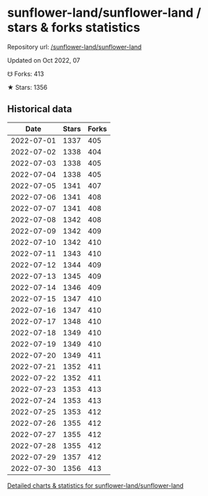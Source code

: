 # sunflower-land/sunflower-land / stars & forks statistics

Repository url: [/sunflower-land/sunflower-land](https://github.com/sunflower-land/sunflower-land)

Updated on Oct 2022, 07

☋ Forks: 413

★ Stars: 1356

## Historical data
| Date | Stars | Forks |
|------|-------|-------|
| 2022-07-01 | 1337 | 405 | 
| 2022-07-02 | 1338 | 404 | 
| 2022-07-03 | 1338 | 405 | 
| 2022-07-04 | 1338 | 405 | 
| 2022-07-05 | 1341 | 407 | 
| 2022-07-06 | 1341 | 408 | 
| 2022-07-07 | 1341 | 408 | 
| 2022-07-08 | 1342 | 408 | 
| 2022-07-09 | 1342 | 409 | 
| 2022-07-10 | 1342 | 410 | 
| 2022-07-11 | 1343 | 410 | 
| 2022-07-12 | 1344 | 409 | 
| 2022-07-13 | 1345 | 409 | 
| 2022-07-14 | 1346 | 409 | 
| 2022-07-15 | 1347 | 410 | 
| 2022-07-16 | 1347 | 410 | 
| 2022-07-17 | 1348 | 410 | 
| 2022-07-18 | 1349 | 410 | 
| 2022-07-19 | 1349 | 410 | 
| 2022-07-20 | 1349 | 411 | 
| 2022-07-21 | 1352 | 411 | 
| 2022-07-22 | 1352 | 411 | 
| 2022-07-23 | 1353 | 413 | 
| 2022-07-24 | 1353 | 413 | 
| 2022-07-25 | 1353 | 412 | 
| 2022-07-26 | 1355 | 412 | 
| 2022-07-27 | 1355 | 412 | 
| 2022-07-28 | 1355 | 412 | 
| 2022-07-29 | 1357 | 412 | 
| 2022-07-30 | 1356 | 413 | 


[Detailed charts & statistics for sunflower-land/sunflower-land](https://reviewgithub.com/rep/sunflower-land/sunflower-land)
